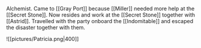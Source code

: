 Alchemist. Came to [[Gray Port]] because [[Miller]] needed more help at the [[Secret Stone]]. Now resides and work at the [[Secret Stone]] together with [[Astrid]]. Travelled with the party onboard the [[Indomitable]] and escaped the disaster together with them.

![[pictures/Patricia.png|400]]